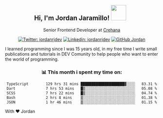 <div align="center">
<h2 style="margin-right:10px;">Hi, I'm Jordan Jaramillo! <img src="https://media.giphy.com/media/Wj7lNjMNDxSmc/source.gif" width="50" > </h2>

<p>Senior Frontend Developer at <a href="https://www.crehana.com/">Crehana</a></p>

[![Twitter: jordanrjdev](https://img.shields.io/twitter/follow/jordanrjdev?style=social)](https://twitter.com/jordanrjdev)
[![Linkedin: jordanrjdev](https://img.shields.io/badge/-jordanrjdev-blue?style=flat-square&logo=Linkedin&logoColor=white&link=https://www.linkedin.com/in/jordanrjdev/)](https://www.linkedin.com/in/jordanrjdev/)
[![GitHub Jordan](https://img.shields.io/github/followers/jnadroj?label=follow&style=social)](https://github.com/jnadroj)

</div>
I learned programming since I was 15 years old, in my free time I write small publications and tutorials in DEV Comunity to help people who want to enter the world of programming.

<div align="center">

### 📊 **This month i spent my time on:**

<!--START_SECTION:waka-->

```txt
TypeScript        129 hrs 31 mins ████████████████████▓░░░░   83.31 %
Dart              7 hrs 53 mins   █▒░░░░░░░░░░░░░░░░░░░░░░░   05.08 %
SCSS              7 hrs 22 mins   █▒░░░░░░░░░░░░░░░░░░░░░░░   04.74 %
Bash              2 hrs 8 mins    ▒░░░░░░░░░░░░░░░░░░░░░░░░   01.38 %
JSON              1 hr 46 mins    ▒░░░░░░░░░░░░░░░░░░░░░░░░   01.15 %
```

<!--END_SECTION:waka-->

</div>

With ❤️ Jordan
